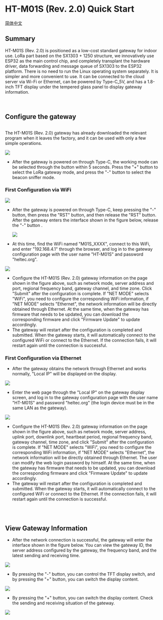 # HT-M01S (Rev. 2.0) Quick Start

[简体中文](https://heltec-automation.readthedocs.io/zh_CN/latest/gateway/ht-m01s/quick_start.html)

## Summary

HT-M01S (Rev. 2.0) is positioned as a low-cost standard gateway for indoor use. LoRa part based on the SX1303 + 1250 structure,  we innovatively use ESP32 as the main control chip, and completely transplant the hardware driver, data forwarding and message queue of SX1303 to the ESP32 platform. There is no need to run the Linux operating system separately. It is simpler and more convenient to use. It can be connected to the cloud server via Wi-Fi or Ethernet, can be powered by Type-C_5V, and has a 1.8-inch TFT display under the tempered glass panel to display gateway information.

&nbsp;

## Configure the gateway

```Tip:: If your gateway ID is occupied, in order to avoid occupying other gateway IDs when modifying the gateway ID, please modify the "FFFF" part in the middle, thank you!

```

The HT-M01S (Rev. 2.0) gateway has already downloaded the relevant program when it leaves the factory, and it can be used with only a few simple operations.

![](img/quick_start/01.png)



- After the gateway is powered on through Type-C, the working mode can be selected through the button within 5 seconds. Press the "+" button to select the LoRa gateway mode, and press the "-" button to select the beacon sniffer mode.

### First Configuration via WiFi

![](img/quick_start/02.png)

- After the gateway is powered on through Type-C, keep pressing the "-" button, then press the "RST" button, and then release the "RST" button. After the gateway enters the interface shown in the figure below, release the "-" button .

  ![](img/quick_start/03.png)

- At this time, find the WiFi named "M01S_XXXX", connect to this WiFi, and enter "192.168.4.1" through the browser, and log in to the gateway configuration page with the user name "HT-M01S" and password "heltec.org".

![](img/quick_start/04.png)

- Configure the HT-M01S (Rev. 2.0) gateway information on the page shown in the figure above, such as network mode, server address and port, regional frequency band, gateway channel, and time zone. Click "Submit" after the configuration is complete. If "NET MODE" selects "WiFi", you need to configure the corresponding WiFi information, if "NET MODE" selects "Ethernet", the network information will be directly obtained through Ethernet. At the same time, when the gateway has firmware that needs to be updated, you can download the corresponding firmware and click "Firmware Update" to update accordingly.
- The gateway will restart after the configuration is completed and submitted. When the gateway starts, it will automatically connect to the configured WiFi or connect to the Ethernet. If the connection fails, it will restart again until the connection is successful.

### First Configuration via Ethernet

- After the gateway obtains the network through Ethernet and works normally, "Local IP" will be displayed on the display.

![](img/quick_start/05.png)

- Enter the web page through the "Local IP" on the gateway display screen, and log in to the gateway configuration page with the user name "HT-M01S" and password "heltec.org" (the login device must be in the same LAN as the gateway).

![](img/quick_start/04.png)

- Configure the HT-M01S (Rev. 2.0) gateway information on the page shown in the figure above, such as network mode, server address, uplink port, downlink port, heartbeat period, regional frequency band, gateway channel, time zone, and click "Submit" after the configuration is complete. If "NET MODE" selects "WiFi", you need to configure the corresponding WiFi information, if "NET MODE" selects "Ethernet", the network information will be directly obtained through Ethernet. The user can modify the web login password by himself. At the same time, when the gateway has firmware that needs to be updated, you can download the corresponding firmware and click "Firmware Update" to update accordingly.
- The gateway will restart after the configuration is completed and submitted. When the gateway starts, it will automatically connect to the configured WiFi or connect to the Ethernet. If the connection fails, it will restart again until the connection is successful.

```Tip:: After the gateway is connected to the network through WiFi or Ethernet and works normally, you can directly enter the configuration interface through the "Local IP" on the display (the login device must be in the same LAN as the gateway).

```

&nbsp;

## View Gateway Information

- After the network connection is successful, the gateway will enter the interface shown in the figure below. You can view the gateway ID, the server address configured by the gateway, the frequency band, and the latest sending and receiving time.

![](img/quick_start/06.png)

- By pressing the "-" button, you can control the TFT display switch, and by pressing the "+" button, you can switch the display content.

![](img/quick_start/07.png)

- By pressing the "+" button, you can switch the display content. Check the sending and receiving situation of the gateway.

![](img/quick_start/08.png)